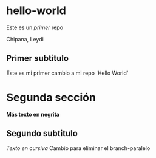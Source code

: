 # hello-world
Este es un *primer* repo

Chipana, Leydi 

## Primer subtitulo

Este es mi primer cambio a mi repo 'Hello World'

# Segunda sección

**Más texto en negrita** 

## Segundo subtitulo

*Texto en cursiva*
Cambio para eliminar el branch-paralelo
